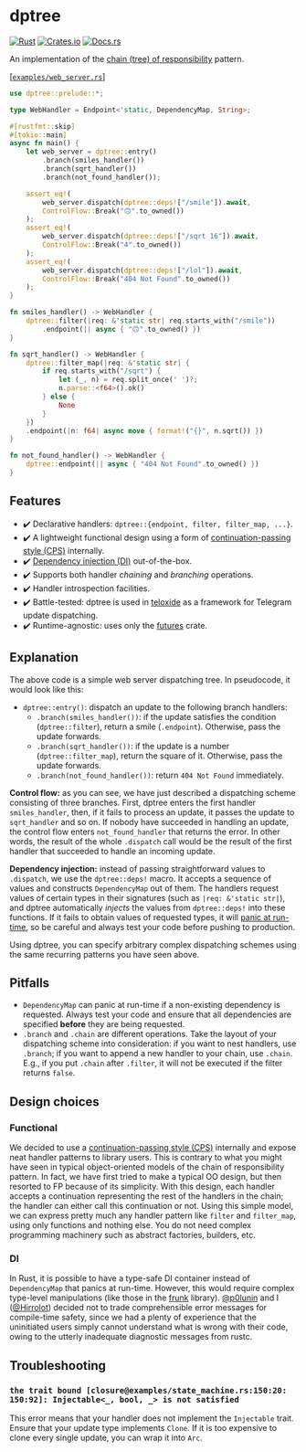 # dptree
[![Rust](https://github.com/p0lunin/dptree/actions/workflows/rust.yml/badge.svg)](https://github.com/p0lunin/dptree/actions/workflows/rust.yml)
[![Crates.io](https://img.shields.io/crates/v/dptree.svg)](https://crates.io/crates/dptree)
[![Docs.rs](https://docs.rs/dptree/badge.svg)](https://docs.rs/dptree)

An implementation of the [chain (tree) of responsibility] pattern.

[[`examples/web_server.rs`](examples/web_server.rs)]
```rust
use dptree::prelude::*;

type WebHandler = Endpoint<'static, DependencyMap, String>;

#[rustfmt::skip]
#[tokio::main]
async fn main() {
    let web_server = dptree::entry()
        .branch(smiles_handler())
        .branch(sqrt_handler())
        .branch(not_found_handler());

    assert_eq!(
        web_server.dispatch(dptree::deps!["/smile"]).await,
        ControlFlow::Break("🙃".to_owned())
    );
    assert_eq!(
        web_server.dispatch(dptree::deps!["/sqrt 16"]).await,
        ControlFlow::Break("4".to_owned())
    );
    assert_eq!(
        web_server.dispatch(dptree::deps!["/lol"]).await,
        ControlFlow::Break("404 Not Found".to_owned())
    );
}

fn smiles_handler() -> WebHandler {
    dptree::filter(|req: &'static str| req.starts_with("/smile"))
        .endpoint(|| async { "🙃".to_owned() })
}

fn sqrt_handler() -> WebHandler {
    dptree::filter_map(|req: &'static str| {
        if req.starts_with("/sqrt") {
            let (_, n) = req.split_once(' ')?;
            n.parse::<f64>().ok()
        } else {
            None
        }
    })
    .endpoint(|n: f64| async move { format!("{}", n.sqrt()) })
}

fn not_found_handler() -> WebHandler {
    dptree::endpoint(|| async { "404 Not Found".to_owned() })
}
```

## Features

 - ✔️ Declarative handlers: `dptree::{endpoint, filter, filter_map, ...}`.
 - ✔️ A lightweight functional design using a form of [continuation-passing style (CPS)] internally.
 - ✔️ [Dependency injection (DI)] out-of-the-box.
 - ✔️ Supports both handler _chaining_ and _branching_ operations.
 - ✔️ Handler introspection facilities.
 - ✔️ Battle-tested: dptree is used in [teloxide] as a framework for Telegram update dispatching.
 - ✔️ Runtime-agnostic: uses only the [futures] crate.

[continuation-passing style (CPS)]: https://en.wikipedia.org/wiki/Continuation-passing_style
[Dependency injection (DI)]: https://en.wikipedia.org/wiki/Dependency_injection
[teloxide]: https://github.com/teloxide/teloxide
[futures]: https://github.com/rust-lang/futures-rs

## Explanation

The above code is a simple web server dispatching tree. In pseudocode, it would look like this:

 - `dptree::entry()`: dispatch an update to the following branch handlers:
   - `.branch(smiles_handler())`: if the update satisfies the condition (`dptree::filter`), return a smile (`.endpoint`). Otherwise, pass the update forwards.
   - `.branch(sqrt_handler())`: if the update is a number (`dptree::filter_map`), return the square of it. Otherwise, pass the update forwards.
   - `.branch(not_found_handler())`: return `404 Not Found` immediately.

**Control flow:** as you can see, we have just described a dispatching scheme consisting of three branches. First, dptree enters the first handler `smiles_handler`, then, if it fails to process an update, it passes the update to `sqrt_handler` and so on. If nobody have succeeded in handling an update, the control flow enters `not_found_handler` that returns the error. In other words, the result of the whole `.dispatch` call would be the result of the first handler that succeeded to handle an incoming update.

**Dependency injection:** instead of passing straightforward values to `.dispatch`, we use the `dptree::deps!` macro. It accepts a sequence of values and constructs `DependencyMap` out of them. The handlers request values of certain types in their signatures (such as `|req: &'static str|`), and dptree automatically _injects_ the values from `dptree::deps!` into these functions. If it fails to obtain values of requested types, it will [panic at run-time](#di), so be careful and always test your code before pushing to production.

Using dptree, you can specify arbitrary complex dispatching schemes using the same recurring patterns you have seen above.

[chain (tree) of responsibility]: https://en.wikipedia.org/wiki/Chain-of-responsibility_pattern

## Pitfalls

 - `DependencyMap` can panic at run-time if a non-existing dependency is requested. Always test your code and ensure that all dependencies are specified **before** they are being requested.
 - `.branch` and `.chain` are different operations. Take the layout of your dispatching scheme into consideration: if you want to nest handlers, use `.branch`; if you want to append a new handler to your chain, use `.chain`. E.g., if you put `.chain` after `.filter`, it will not be executed if the filter returns `false`.

## Design choices

### Functional

We decided to use a [continuation-passing style (CPS)] internally and expose neat handler patterns to library users. This is contrary to what you might have seen in typical object-oriented models of the chain of responsibility pattern. In fact, we have first tried to make a typical OO design, but then resorted to FP because of its simplicity. With this design, each handler accepts a continuation representing the rest of the handlers in the chain; the handler can either call this continuation or not. Using this simple model, we can express pretty much any handler pattern like `filter` and `filter_map`, using only functions and nothing else. You do not need complex programming machinery such as abstract factories, builders, etc.

### DI

In Rust, it is possible to have a type-safe DI container instead of `DependencyMap` that panics at run-time. However, this would require complex type-level manipulations (like those in the [frunk] library). [@p0lunin] and I ([@Hirrolot]) decided not to trade comprehensible error messages for compile-time safety, since we had a plenty of experience that the uninitiated users simply cannot understand what is wrong with their code, owing to the utterly inadequate diagnostic messages from rustc.

[frunk]: https://github.com/lloydmeta/frunk
[@p0lunin]: https://github.com/p0lunin
[@Hirrolot]: https://github.com/Hirrolot

## Troubleshooting

### `the trait bound [closure@examples/state_machine.rs:150:20: 150:92]: Injectable<_, bool, _> is not satisfied`

This error means that your handler does not implement the `Injectable` trait. Ensure that your update type implements `Clone`. If it is too expensive to clone every single update, you can wrap it into `Arc`.
